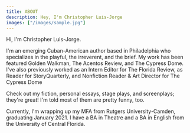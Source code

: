 ```yaml
---
title: ABOUT
description: Hey, I'm Christopher Luis-Jorge
images: ["/images/sample.jpg"]
---
```



Hi, I'm Christopher Luis-Jorge.

I'm an emerging Cuban-American author based in Philadelphia who specializes in the playful, the irreverent, and the brief. My work has been featured Golden Walkman, The Acentos Review, and The Cypress Dome. I've also previously worked as an Intern Editor for The Florida Review, as Reader for StoryQuarterly, and Nonfiction Reader & Art Director for The Cypress Dome

Check out my fiction, personal essays, stage plays, and screenplays; they're great! I'm told most of them are pretty funny, too.

Currently, I'm wrapping up my MFA from Rutgers University-Camden, graduating January 2021. I have a BA in Theatre and a BA in English from the University of Central Florida.
